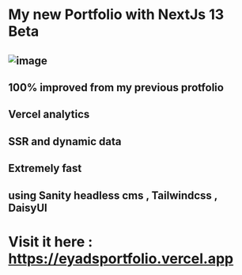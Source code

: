 # My new Portfolio with NextJs 13 Beta
## ![image](https://user-images.githubusercontent.com/103299832/212915545-efce46df-d709-42b0-84ab-db67cacf245f.png)
## 100% improved from my previous protfolio
## Vercel analytics
## SSR and dynamic data
## Extremely fast 
## using Sanity headless cms , Tailwindcss , DaisyUI

# Visit it here : https://eyadsportfolio.vercel.app
